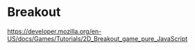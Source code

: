 # Breakout

https://developer.mozilla.org/en-US/docs/Games/Tutorials/2D_Breakout_game_pure_JavaScript
